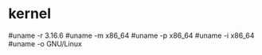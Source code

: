 kernel
======
#uname -r
3.16.6
#uname -m
x86_64
#uname -p
x86_64
#uname -i
x86_64
#uname -o
GNU/Linux


